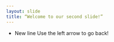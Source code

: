 ```yaml
---
layout: slide
title: “Welcome to our second slide!”
---
```

- New line
Use the left arrow to go back!
